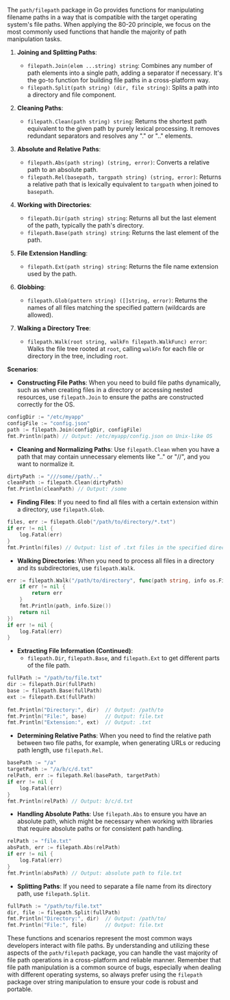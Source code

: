 The `path/filepath` package in Go provides functions for manipulating filename paths in a way that is compatible with the target operating system's file paths. When applying the 80-20 principle, we focus on the most commonly used functions that handle the majority of path manipulation tasks.  
   
1. **Joining and Splitting Paths**:  
   - `filepath.Join(elem ...string) string`: Combines any number of path elements into a single path, adding a separator if necessary. It's the go-to function for building file paths in a cross-platform way.  
   - `filepath.Split(path string) (dir, file string)`: Splits a path into a directory and file component.  
   
2. **Cleaning Paths**:  
   - `filepath.Clean(path string) string`: Returns the shortest path equivalent to the given path by purely lexical processing. It removes redundant separators and resolves any "." or ".." elements.  
   
3. **Absolute and Relative Paths**:  
   - `filepath.Abs(path string) (string, error)`: Converts a relative path to an absolute path.  
   - `filepath.Rel(basepath, targpath string) (string, error)`: Returns a relative path that is lexically equivalent to `targpath` when joined to `basepath`.  
   
4. **Working with Directories**:  
   - `filepath.Dir(path string) string`: Returns all but the last element of the path, typically the path's directory.  
   - `filepath.Base(path string) string`: Returns the last element of the path.  
   
5. **File Extension Handling**:  
   - `filepath.Ext(path string) string`: Returns the file name extension used by the path.  
   
6. **Globbing**:  
   - `filepath.Glob(pattern string) ([]string, error)`: Returns the names of all files matching the specified pattern (wildcards are allowed).  
   
7. **Walking a Directory Tree**:  
   - `filepath.Walk(root string, walkFn filepath.WalkFunc) error`: Walks the file tree rooted at `root`, calling `walkFn` for each file or directory in the tree, including `root`.  
   
**Scenarios**:  
   
- **Constructing File Paths**: When you need to build file paths dynamically, such as when creating files in a directory or accessing nested resources, use `filepath.Join` to ensure the paths are constructed correctly for the OS.  
   
```go  
configDir := "/etc/myapp"  
configFile := "config.json"  
path := filepath.Join(configDir, configFile)  
fmt.Println(path) // Output: /etc/myapp/config.json on Unix-like OS  
```  
   
- **Cleaning and Normalizing Paths**: Use `filepath.Clean` when you have a path that may contain unnecessary elements like ".." or "//", and you want to normalize it.  
   
```go  
dirtyPath := "///some//path/.."  
cleanPath := filepath.Clean(dirtyPath)  
fmt.Println(cleanPath) // Output: /some  
```  
   
- **Finding Files**: If you need to find all files with a certain extension within a directory, use `filepath.Glob`.  
   
```go  
files, err := filepath.Glob("/path/to/directory/*.txt")  
if err != nil {  
    log.Fatal(err)  
}  
fmt.Println(files) // Output: list of .txt files in the specified directory  
```  
   
- **Walking Directories**: When you need to process all files in a directory and its subdirectories, use `filepath.Walk`.  
   
```go  
err := filepath.Walk("/path/to/directory", func(path string, info os.FileInfo, err error) error {  
    if err != nil {  
        return err  
    }  
    fmt.Println(path, info.Size())  
    return nil  
})  
if err != nil {  
    log.Fatal(err)  
}  
```  
   
- **Extracting File Information (Continued)**:  
  - `filepath.Dir`, `filepath.Base`, and `filepath.Ext` to get different parts of the file path.  
   
```go  
fullPath := "/path/to/file.txt"  
dir := filepath.Dir(fullPath)  
base := filepath.Base(fullPath)  
ext := filepath.Ext(fullPath)  
   
fmt.Println("Directory:", dir)  // Output: /path/to  
fmt.Println("File:", base)      // Output: file.txt  
fmt.Println("Extension:", ext)  // Output: .txt  
```  
   
- **Determining Relative Paths**: When you need to find the relative path between two file paths, for example, when generating URLs or reducing path length, use `filepath.Rel`.  
   
```go  
basePath := "/a"  
targetPath := "/a/b/c/d.txt"  
relPath, err := filepath.Rel(basePath, targetPath)  
if err != nil {  
    log.Fatal(err)  
}  
fmt.Println(relPath) // Output: b/c/d.txt  
```  
   
- **Handling Absolute Paths**: Use `filepath.Abs` to ensure you have an absolute path, which might be necessary when working with libraries that require absolute paths or for consistent path handling.  
   
```go  
relPath := "file.txt"  
absPath, err := filepath.Abs(relPath)  
if err != nil {  
    log.Fatal(err)  
}  
fmt.Println(absPath) // Output: absolute path to file.txt  
```  
   
- **Splitting Paths**: If you need to separate a file name from its directory path, use `filepath.Split`.  
   
```go  
fullPath := "/path/to/file.txt"  
dir, file := filepath.Split(fullPath)  
fmt.Println("Directory:", dir)  // Output: /path/to/  
fmt.Println("File:", file)      // Output: file.txt  
```  
   
These functions and scenarios represent the most common ways developers interact with file paths. By understanding and utilizing these aspects of the `path/filepath` package, you can handle the vast majority of file path operations in a cross-platform and reliable manner. Remember that file path manipulation is a common source of bugs, especially when dealing with different operating systems, so always prefer using the `filepath` package over string manipulation to ensure your code is robust and portable.